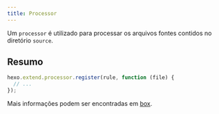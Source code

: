 ```yaml
---
title: Processor
---
```


Um `processor` é utilizado para processar os arquivos fontes contidos no diretório `source`.

## Resumo

```js
hexo.extend.processor.register(rule, function (file) {
  // ...
});
```

Mais informações podem ser encontradas em [box](box.html).

